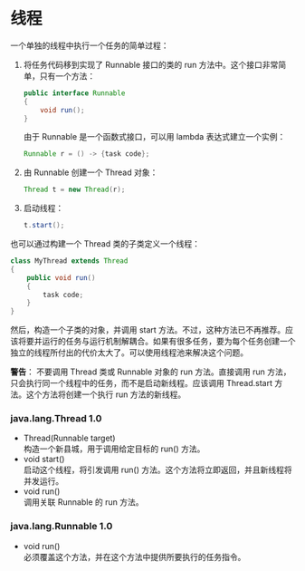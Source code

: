 # 线程

一个单独的线程中执行一个任务的简单过程：  
1. 将任务代码移到实现了 Runnable 接口的类的 run 方法中。这个接口非常简单，只有一个方法：
    ```java
    public interface Runnable
    {
        void run();
    }
    ```

    由于 Runnable 是一个函数式接口，可以用 lambda 表达式建立一个实例：
    ```java
    Runnable r = () -> {task code};
    ````
1. 由 Runnable 创建一个 Thread 对象：
    ```java
    Thread t = new Thread(r);
    ```
1. 启动线程：
    ```java
    t.start();
    ```

也可以通过构建一个 Thread 类的子类定义一个线程：
```java
class MyThread extends Thread
{
    public void run()
    {
        task code;
    }
}
```
然后，构造一个子类的对象，并调用 start 方法。不过，这种方法已不再推荐。应该将要并运行的任务与运行机制解耦合。如果有很多任务，要为每个任务创建一个独立的线程所付出的代价太大了。可以使用线程池来解决这个问题。

**警告**： 不要调用 Thread 类或 Runnable 对象的 run 方法。直接调用 run 方法，只会执行同一个线程中的任务，而不是启动新线程。应该调用 Thread.start 方法。这个方法将创建一个执行 run 方法的新线程。

### java.lang.Thread 1.0
* Thread(Runnable target)   
   构造一个新县城，用于调用给定目标的 run() 方法。
* void start()  
   启动这个线程，将引发调用 run() 方法。这个方法将立即返回，并且新线程将并发运行。
* void run()  
   调用关联 Runnable 的 run 方法。
### java.lang.Runnable 1.0
* void run()  
   必须覆盖这个方法，并在这个方法中提供所要执行的任务指令。
